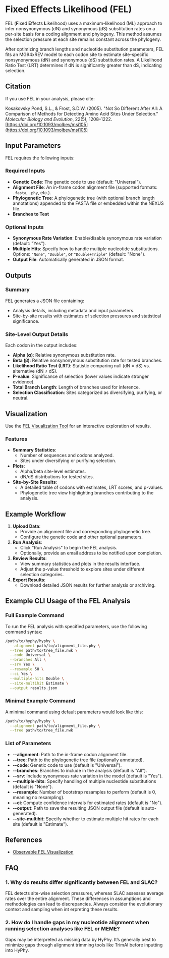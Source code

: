 # Fixed Effects Likelihood (FEL)

FEL (**F**ixed **E**ffects **L**ikelihood) uses a maximum-likelihood (ML) approach to infer nonsynonymous (dN) and synonymous (dS) substitution rates on a per-site basis for a coding alignment and phylogeny. This method assumes the selection pressure at each site remains constant across the phylogeny.

After optimizing branch lengths and nucleotide substitution parameters, FEL fits an MG94xREV model to each codon site to estimate site-specific nonsynonymous (dN) and synonymous (dS) substitution rates. A Likelihood Ratio Test (LRT) determines if dN is significantly greater than dS, indicating selection.

## Citation

If you use FEL in your analysis, please cite:

Kosakovsky Pond, S.L., & Frost, S.D.W. (2005). "Not So Different After All: A Comparison of Methods for Detecting Amino Acid Sites Under Selection." _Molecular Biology and Evolution_, 22(5), 1208–1222. [https://doi.org/10.1093/molbev/msi105](https://doi.org/10.1093/molbev/msi105)

## Input Parameters

FEL requires the following inputs:

### Required Inputs

- **Genetic Code**: The genetic code to use (default: "Universal").
- **Alignment File**: An in-frame codon alignment file (supported formats: `.fasta`, `.phy`, etc.).
- **Phylogenetic Tree**: A phylogenetic tree (with optional branch length annotations) appended to the FASTA file or embedded within the NEXUS file.
- **Branches to Test**

### Optional Inputs

- **Synonymous Rate Variation**: Enable/disable synonymous rate variation (default: "Yes").
- **Multiple Hits**: Specify how to handle multiple nucleotide substitutions. Options: `"None"`, `"Double"`, or `"Double+Triple"` (default: "None").
- **Output File**: Automatically generated in JSON format.

## Outputs

### Summary

FEL generates a JSON file containing:

- Analysis details, including metadata and input parameters.
- Site-by-site results with estimates of selection pressures and statistical significance.

### Site-Level Output Details

Each codon in the output includes:

- **Alpha (α)**: Relative synonymous substitution rate.
- **Beta (β)**: Relative nonsynonymous substitution rate for tested branches.
- **Likelihood Ratio Test (LRT)**: Statistic comparing null (dN = dS) vs. alternative (dN ≠ dS).
- **P-value**: Significance of selection (lower values indicate stronger evidence).
- **Total Branch Length**: Length of branches used for inference.
- **Selection Classification**: Sites categorized as diversifying, purifying, or neutral.

## Visualization

Use the [FEL Visualization Tool](https://observablehq.com/@spond/fel) for an interactive exploration of results.

### Features

- **Summary Statistics**:
  - Number of sequences and codons analyzed.
  - Sites under diversifying or purifying selection.
- **Plots**:
  - Alpha/beta site-level estimates.
  - dN/dS distributions for tested sites.
- **Site-by-Site Results**:
  - A detailed table of codons with estimates, LRT scores, and p-values.
  - Phylogenetic tree view highlighting branches contributing to the analysis.

## Example Workflow

1. **Upload Data**:
   - Provide an alignment file and corresponding phylogenetic tree.
   - Configure the genetic code and other optional parameters.
2. **Run Analysis**:
   - Click "Run Analysis" to begin the FEL analysis.
   - Optionally, provide an email address to be notified upon completion.
3. **Review Results**:
   - View summary statistics and plots in the results interface.
   - Adjust the p-value threshold to explore sites under different selection categories.
4. **Export Results**:
   - Download detailed JSON results for further analysis or archiving.

## Example CLI Usage of the FEL Analysis

### Full Example Command

To run the FEL analysis with specified parameters, use the following command syntax:

```bash
/path/to/hyphy/hyphy \
  --alignment path/to/alignment_file.phy \
  --tree path/to/tree_file.nwk \
  --code Universal \
  --branches All \
  --srv Yes \
  --resample 50 \
  --ci Yes \
  --multiple-hits Double \
  --site-multihit Estimate \
  --output results.json
```

### Minimal Example Command

A minimal command using default parameters would look like this:

```bash
/path/to/hyphy/hyphy \
  --alignment path/to/alignment_file.phy \
  --tree path/to/tree_file.nwk
```

### List of Parameters

- **--alignment**: Path to the in-frame codon alignment file.
- **--tree**: Path to the phylogenetic tree file (optionally annotated).
- **--code**: Genetic code to use (default is "Universal").
- **--branches**: Branches to include in the analysis (default is "All").
- **--srv**: Include synonymous rate variation in the model (default is "Yes").
- **--multiple-hits**: Specify handling of multiple nucleotide substitutions (default is "None").
- **--resample**: Number of bootstrap resamples to perform (default is 0, meaning no resampling).
- **--ci**: Compute confidence intervals for estimated rates (default is "No").
- **--output**: Path to save the resulting JSON output file (default is auto-generated).
- **--site-multihit**: Specify whether to estimate multiple hit rates for each site (default is "Estimate").

## References

- [Observable FEL Visualization](https://observablehq.com/@spond/fel)

## FAQ

### 1. Why do results differ significantly between FEL and SLAC?

FEL detects site-wise selection pressures, whereas SLAC assesses average rates
over the entire alignment. These differences in assumptions and methodologies
can lead to discrepancies. Always consider the evolutionary context and
sampling when int erpreting these results.

### 2. How do I handle gaps in my nucleotide alignment when running selection analyses like FEL or MEME?

Gaps may be interpreted as missing data by HyPhy. It’s generally best to
minimize gaps through alignment trimming tools like TrimAI before inputting
into HyPhy.
